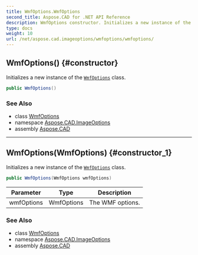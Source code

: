 ```yaml
---
title: WmfOptions.WmfOptions
second_title: Aspose.CAD for .NET API Reference
description: WmfOptions constructor. Initializes a new instance of the WmfOptions class
type: docs
weight: 10
url: /net/aspose.cad.imageoptions/wmfoptions/wmfoptions/
---
```

## WmfOptions() {#constructor}

Initializes a new instance of the [`WmfOptions`](../) class.

```csharp
public WmfOptions()
```

### See Also

* class [WmfOptions](../)
* namespace [Aspose.CAD.ImageOptions](../../../aspose.cad.imageoptions/)
* assembly [Aspose.CAD](../../../)

---

## WmfOptions(WmfOptions) {#constructor_1}

Initializes a new instance of the [`WmfOptions`](../) class.

```csharp
public WmfOptions(WmfOptions wmfOptions)
```

| Parameter | Type | Description |
| --- | --- | --- |
| wmfOptions | WmfOptions | The WMF options. |

### See Also

* class [WmfOptions](../)
* namespace [Aspose.CAD.ImageOptions](../../../aspose.cad.imageoptions/)
* assembly [Aspose.CAD](../../../)


